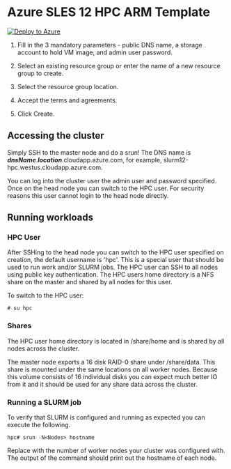 # Azure SLES 12 HPC ARM Template

<a href="https://portal.azure.com/#create/Microsoft.Template/uri/https%3A%2F%2Fraw.githubusercontent.com%2Fsmith1511%2Fhpc%2Fmaster%2Fslurm-on-sles12%2Fazuredeploy.json" target="_blank">
   <img alt="Deploy to Azure" src="http://azuredeploy.net/deploybutton.png"/>
</a>

1. Fill in the 3 mandatory parameters - public DNS name, a storage account to hold VM image, and admin user password.

2. Select an existing resource group or enter the name of a new resource group to create.

3. Select the resource group location.

4. Accept the terms and agreements.

5. Click Create.

## Accessing the cluster

Simply SSH to the master node and do a srun! The DNS name is _**dnsName**_._**location**_.cloudapp.azure.com, for example, slurm12-hpc.westus.cloudapp.azure.com.

You can log into the cluster user the admin user and password specified.  Once on the head node you can switch to the HPC user.  For security reasons this user cannot login to the head node directly.

## Running workloads

### HPC User

After SSHing to the head node you can switch to the HPC user specified on creation, the default username is 'hpc'.  This is a special user that should be used to run work and/or SLURM jobs.  The HPC user can SSH to all nodes using public key authentication.  The HPC users home directory is a NFS share on the master and shared by all nodes for this user.

To switch to the HPC user:

```
# su hpc
```

### Shares

The HPC user home directory is located in /share/home and is shared by all nodes across the cluster.

The master node exports a 16 disk RAID-0 share under /share/data.  This share is mounted under the same locations on all worker nodes.  Because this volume consists of 16 individual disks you can expect much better IO from it and it should be used for any share data across the cluster.

### Running a SLURM job

To verify that SLURM is configured and running as expected you can execute the following.

```
hpc# srun -N<Nodes> hostname
```

Replace <Nodes> with the number of worker nodes your cluster was configured with.  The output of the command should print out the hostname of each node.
